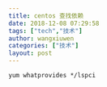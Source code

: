 ```yaml
---
title: centos 查找依赖
date: 2018-12-08 07:29:58
tags: ["tech","技术"]
author: wangxiuwen
categories: ["技术"]
layout: post
---
```


```
yum whatprovides */lspci
```